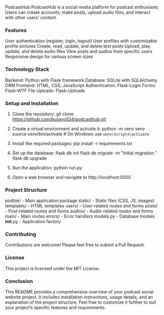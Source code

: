PodcastHub
PodcastHub is a social media platform for podcast enthusiasts. Users can create accounts, make posts, upload audio files, and interact with other users' content.

### Features

User authentication (register, login, logout)
User profiles with customizable profile pictures
Create, read, update, and delete text posts
Upload, play, update, and delete audio files
View posts and audios from specific users
Responsive design for various screen sizes

### Technology Stack

Backend: Python with Flask framework
Database: SQLite with SQLAlchemy ORM
Frontend: HTML, CSS, JavaScript
Authentication: Flask-Login
Forms: Flask-WTF
File Uploads: Flask-Uploads

### Setup and Installation

1. Clone the repository:
git clone https://github.com/busayo524/podcasthub.git

2. Create a virtual environment and activate it:
python -m venv venv
source venv/bin/activate  # On Windows use `venv\Scripts\activate`

3. Install the required packages:
pip install -r requirements.txt

4. Set up the database:
flask db init
flask db migrate -m "Initial migration."
flask db upgrade

6. Run the application:
python run.py

7. Open a web browser and navigate to http://localhost:5000

### Project Structure

podtok/ - Main application package
static/ - Static files (CSS, JS, images)
templates/ - HTML templates
users/ - User-related routes and forms
posts/ - Post-related routes and forms
audios/ - Audio-related routes and forms
main/ - Main routes
errors/ - Error handlers
models.py - Database models
__init__.py - Application factory


### Contributing
Contributions are welcome! Please feel free to submit a Pull Request.

### License
This project is licensed under the MIT License.


### Conclusion

This README provides a comprehensive overview of your podcast social website project. It includes installation instructions, usage details, and an explanation of the project structure. Feel free to customize it further to suit your project’s specific features and requirements.
